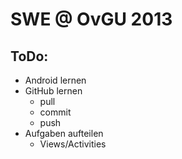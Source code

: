 SWE @ OvGU 2013
===============

ToDo:
-----
* Android lernen
* GitHub lernen
	* pull
	* commit
	* push
* Aufgaben aufteilen
	* Views/Activities

